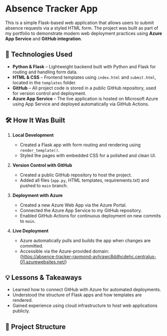 # Absence Tracker App

This is a simple Flask-based web application that allows users to submit absence requests via a styled HTML form. The project was built as part of my portfolio to demonstrate modern web deployment practices using **Azure App Service** and **GitHub integration**.

## 🚀 Technologies Used

- **Python & Flask** – Lightweight backend built with Python and Flask for routing and handling form data.
- **HTML & CSS** – Frontend templates using `index.html` and `submit.html`, located in the `templates` folder.
- **GitHub** – All project code is stored in a public GitHub repository, used for version control and deployment.
- **Azure App Service** – The live application is hosted on Microsoft Azure using App Service and deployed automatically via GitHub Actions.

## 🛠️ How It Was Built

1. **Local Development**
   - Created a Flask app with form routing and rendering using `render_template()`.
   - Styled the pages with embedded CSS for a polished and clean UI.

2. **Version Control with GitHub**
   - Created a public GitHub repository to host the project.
   - Added all files (`app.py`, HTML templates, requirements.txt) and pushed to `main` branch.

3. **Deployment with Azure**
   - Created a new Azure Web App via the Azure Portal.
   - Connected the Azure App Service to my GitHub repository.
   - Enabled GitHub Actions for continuous deployment on new commits to `main`.

4. **Live Deployment**
   - Azure automatically pulls and builds the app when changes are committed.
   - Accessible via the Azure-provided domain:  
     (https://absence-tracker-raymond-avhrawc8ddhcdehc.centralus-01.azurewebsites.net/)

## 💡 Lessons & Takeaways

- Learned how to connect GitHub with Azure for automated deployments.
- Understood the structure of Flask apps and how templates are rendered.
- Gained experience using cloud infrastructure to host web applications publicly.

## 📁 Project Structure

